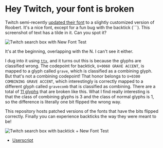 # Hey Twitch, your font is broken

Twitch semi-recently [updated their font][twitch blog] to a slightly customized version of Roobert. It's a nice font, except for a fun bug with the backtick (`\``). This screenshot of text has a tilde in it. Can you spot it?

![Twitch search box with New Font Test][new font test broken]

It's at the beginning, overlapping with the N. I can't see it either.

I dug into it using [`ttx`][ttx], and it turns out this is because the glyphs are classified wrong. The codepoint for backtick, `U+0060 GRAVE ACCENT`, is mapped to a glyph called `grave`, which is classified as a combining glyph. But that's not a combining codepoint! That honor belongs to `U+0300 COMBINING GRAVE ACCENT`, which interestingly is correctly mapped to a different glyph called `gravecomb` that is classified as combining. There are a total of [11 glyphs][glyph list] that are broken like this. What I find really interesting is that the class of combining glyphs is 3 and the class of normal glyphs is 1, so the difference is literally one bit flipped the wrong way.

This repository hosts patched versions of the fonts that have the bits flipped correctly. Finally you can experience backticks the way they were meant to be!

![Twitch search box with backtick + New Font Test][new font test fixed]

- [Userscript][userscript]

[twitch blog]: https://blog.twitch.tv/en/2019/09/26/nice-to-meet-you-again-for-the-first-time/
[new font test broken]: https://user-images.githubusercontent.com/5678977/75615767-40e1ff80-5afd-11ea-8c75-afcc049aa19c.png
[new font test fixed]: https://user-images.githubusercontent.com/5678977/75615802-9c13f200-5afd-11ea-85f2-af427253e88f.png
[ttx]: https://github.com/fonttools/fonttools#ttx--from-opentype-and-truetype-to-xml-and-back
[glyph list]: https://github.com/tbodt/twitch-roobert-sane/blob/master/patch.py#L7
[userscript]: https://github.com/tbodt/twitch-roobert-sane/blob/master/roobert-sane.user.js
